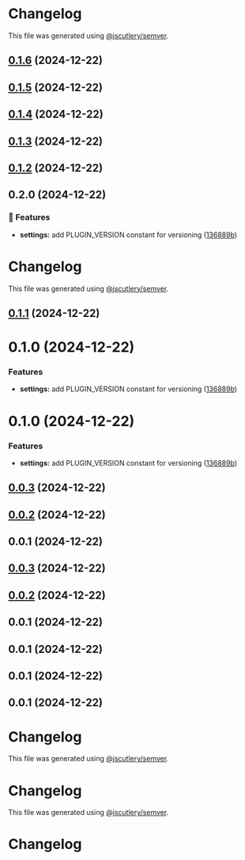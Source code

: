 # Changelog

This file was generated using [@jscutlery/semver](https://github.com/jscutlery/semver).

## [0.1.6](https://github.com/79nivek/homebridge-plugin/compare/homebridge-ac-0.1.5...homebridge-ac-0.1.6) (2024-12-22)



## [0.1.5](https://github.com/79nivek/homebridge-plugin/compare/homebridge-ac-0.1.4...homebridge-ac-0.1.5) (2024-12-22)



## [0.1.4](https://github.com/79nivek/homebridge-plugin/compare/homebridge-ac-0.1.3...homebridge-ac-0.1.4) (2024-12-22)



## [0.1.3](https://github.com/79nivek/homebridge-plugin/compare/homebridge-ac-0.1.2...homebridge-ac-0.1.3) (2024-12-22)



## [0.1.2](https://github.com/79nivek/homebridge-plugin/compare/homebridge-ac-0.1.1...homebridge-ac-0.1.2) (2024-12-22)



## 0.2.0 (2024-12-22)

### 🚀 Features

- **settings:** add PLUGIN_VERSION constant for versioning ([136889b](https://github.com/79nivek/homebridge-plugin/commit/136889b))

# Changelog

This file was generated using [@jscutlery/semver](https://github.com/jscutlery/semver).

## [0.1.1](https://github.com/79nivek/homebridge-plugin/compare/homebridge-ac-0.1.0...homebridge-ac-0.1.1) (2024-12-22)



# 0.1.0 (2024-12-22)


### Features

* **settings:** add PLUGIN_VERSION constant for versioning ([136889b](https://github.com/79nivek/homebridge-plugin/commit/136889bdc3c77fb669d28724f378c1c5dde46c47))



# 0.1.0 (2024-12-22)


### Features

* **settings:** add PLUGIN_VERSION constant for versioning ([136889b](https://github.com/79nivek/homebridge-plugin/commit/136889bdc3c77fb669d28724f378c1c5dde46c47))



## [0.0.3](https://github.com/79nivek/homebridge-plugin/compare/homebridge-ac-0.0.2...homebridge-ac-0.0.3) (2024-12-22)



## [0.0.2](https://github.com/79nivek/homebridge-plugin/compare/homebridge-ac-0.0.1...homebridge-ac-0.0.2) (2024-12-22)



## 0.0.1 (2024-12-22)



## [0.0.3](https://github.com/79nivek/homebridge-plugin/compare/v0.0.2...v0.0.3) (2024-12-22)



## [0.0.2](https://github.com/79nivek/homebridge-plugin/compare/v0.0.1...v0.0.2) (2024-12-22)



## 0.0.1 (2024-12-22)



## 0.0.1 (2024-12-22)



## 0.0.1 (2024-12-22)



## 0.0.1 (2024-12-22)



# Changelog

This file was generated using [@jscutlery/semver](https://github.com/jscutlery/semver).


# Changelog

This file was generated using [@jscutlery/semver](https://github.com/jscutlery/semver).


# Changelog
